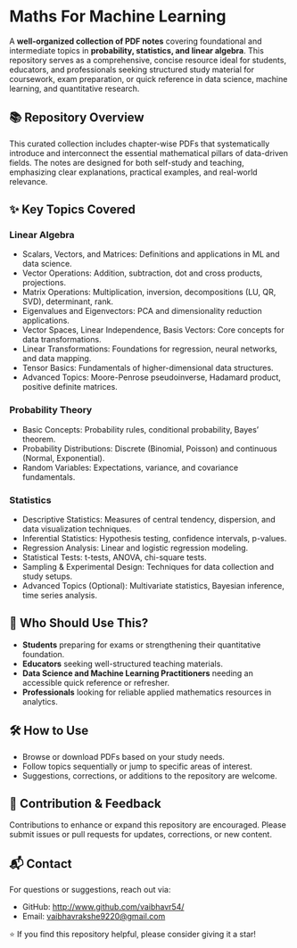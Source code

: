 # Maths For Machine Learning

A **well-organized collection of PDF notes** covering foundational and intermediate topics in **probability, statistics, and linear algebra**. This repository serves as a comprehensive, concise resource ideal for students, educators, and professionals seeking structured study material for coursework, exam preparation, or quick reference in data science, machine learning, and quantitative research.

## 📚 Repository Overview

This curated collection includes chapter-wise PDFs that systematically introduce and interconnect the essential mathematical pillars of data-driven fields. The notes are designed for both self-study and teaching, emphasizing clear explanations, practical examples, and real-world relevance.

## ✨ Key Topics Covered

### Linear Algebra
- Scalars, Vectors, and Matrices: Definitions and applications in ML and data science.
- Vector Operations: Addition, subtraction, dot and cross products, projections.
- Matrix Operations: Multiplication, inversion, decompositions (LU, QR, SVD), determinant, rank.
- Eigenvalues and Eigenvectors: PCA and dimensionality reduction applications.
- Vector Spaces, Linear Independence, Basis Vectors: Core concepts for data transformations.
- Linear Transformations: Foundations for regression, neural networks, and data mapping.
- Tensor Basics: Fundamentals of higher-dimensional data structures.
- Advanced Topics: Moore-Penrose pseudoinverse, Hadamard product, positive definite matrices.

### Probability Theory
- Basic Concepts: Probability rules, conditional probability, Bayes’ theorem.
- Probability Distributions: Discrete (Binomial, Poisson) and continuous (Normal, Exponential).
- Random Variables: Expectations, variance, and covariance fundamentals.

### Statistics
- Descriptive Statistics: Measures of central tendency, dispersion, and data visualization techniques.
- Inferential Statistics: Hypothesis testing, confidence intervals, p-values.
- Regression Analysis: Linear and logistic regression modeling.
- Statistical Tests: t-tests, ANOVA, chi-square tests.
- Sampling & Experimental Design: Techniques for data collection and study setups.
- Advanced Topics (Optional): Multivariate statistics, Bayesian inference, time series analysis.

## 🚀 Who Should Use This?

- **Students** preparing for exams or strengthening their quantitative foundation.
- **Educators** seeking well-structured teaching materials.
- **Data Science and Machine Learning Practitioners** needing an accessible quick reference or refresher.
- **Professionals** looking for reliable applied mathematics resources in analytics.

## 🛠 How to Use

- Browse or download PDFs based on your study needs.
- Follow topics sequentially or jump to specific areas of interest.
- Suggestions, corrections, or additions to the repository are welcome.

## 🤝 Contribution & Feedback

Contributions to enhance or expand this repository are encouraged. Please submit issues or pull requests for updates, corrections, or new content.

## 📬 Contact

For questions or suggestions, reach out via:  
- GitHub: http://www.github.com/vaibhavr54/ 
- Email: [vaibhavrakshe9220@gmail.com](mailto:vaibhavrakshe9220@gmail.com)

⭐ If you find this repository helpful, please consider giving it a star!
